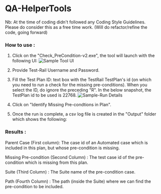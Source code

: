 # QA-HelperTools
Nb: At the time of coding didn't followed any Coding Style Guidelines. Please do consider this as a free time work. (Will do refactor/refine the code, going forward)


### How to use :

1. Click on the "Check_PreCondition-v2.exe", the tool will launch with the following UI:
![Sample Tool UI](https://github.com/ajith-geon/QA-HelperTools/blob/master/Sample/Sample-Tool%20UI.png?raw=true)

2. Provide Test-Rail Username and Password.

3. Fill the Test Plan ID: text box with the TestRail TestPlan's id (on which you need to run a check for the missing pre-conditions). When you select the ID, do ignore the preceding "R". In the below snapshot, the TestPlan id to be used is 22768.
![Sample-Run Details](https://github.com/ajith-geon/QA-HelperTools/blob/master/Sample/Sample-ImageTestRun2.jpg?raw=true)

4. Click on "Identify Missing Pre-condtions in Plan".

5. Once the run is complete, a csv log file is created in the "Output" folder which shows the following:

### Results :

Parent Case (First column): The case id of an Automated case which is included in this plan, but whose pre-condition is missing. 

Missing Pre-condition (Second Column) : The test case id of the pre-condition which is missing from this plan.

Suite (Third Column) : The Suite name of the pre-condition case.

Path (Fourth Column) : The path (inside the Suite) where we can find the pre-condition to be included.
